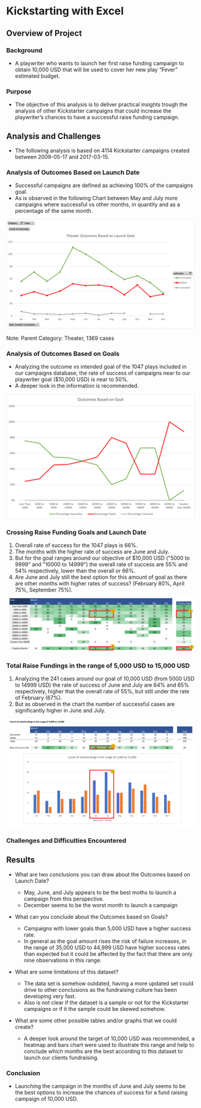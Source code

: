 # Kickstarting with Excel

## Overview of Project

### Background

- A playwriter who wants to launch her first raise funding campaign to obtain 10,000 USD that will be used to cover her new play “Fever” estimated budget.

### Purpose

- The objective of this analysis is to deliver practical insights trough the analysis of other Kickstarter campaigns that could increase the playwriter’s chances to have a successful raise funding campaign.

## Analysis and Challenges

- The following analysis is based on 4114 Kickstarter campaigns created between 2009-05-17 and 2017-03-15.

### Analysis of Outcomes Based on Launch Date

- Successful campaigns are defined as achieving 100% of the campaigns goal.
- As is observed in the following Chart between May and July more campaigns where successful vs other months, in quantity and as a percentage of the same month.

![Theater Outcomes vs Launch Date](resources/Theater_Outcomes_vs_Launch.png)

Note: Parent Category: Theater, 1369 cases

### Analysis of Outcomes Based on Goals

- Analyzing the outcome vs intended goal of the 1047 plays included in our campaigns database, the rate of success of campaigns near to our playwriter goal ($10,000 USD) is near to 50%.
- A deeper look in the information is recommended.

![Outcomes vs Goals](resources/Outcomes_vs_Goals.png)

### Crossing Raise Funding Goals and Launch Date

1. Overall rate of success for the 1047 plays is 66%.
2. The months with the higher rate of success are June and July.
3. But for the goal ranges around our objective of $10,000 USD ("5000 to 9999" and "10000 to 14999") the overall rate of success are 55% and 54% respectively, lower than the overall or 66%. 
4. Are June and July still the best option for this amount of goal as there are other months with higher rates of success? (February 80%, April 75%, September 75%).

![Successful Raisefundigs heatmap](resources/Successful_raisefundings_heatmap.png)

### Total Raise Fundings in the range of 5,000 USD to 15,000 USD

1. Analyzing the 241 cases around our goal of 10,000 USD (from 5000 USD to 14999 USD) the rate of success of June and July are 64% and 65% respectively, higher that the overall rate of 55%, but still under the rate of February (67%).
2. But as observed in the chart the number of successful cases are significantly higher in June and July.

![Raisefundings_in_the_range_of_5000_to_15000](resources/Raisefundings_in_the_range_of_5000_to_15000.png)

### Challenges and Difficulties Encountered

## Results

- What are two conclusions you can draw about the Outcomes based on Launch Date?
  - May, June, and July appears to be the best moths to launch a campaign from this perspective.
  - December seems to be the worst month to launch a campaign

- What can you conclude about the Outcomes based on Goals?
  - Campaigns with lower goals than 5,000 USD have a higher success rate.
  - In general as the goal amount rises the risk of failure increases, in the range of 35,000 USD to 44,999 USD have higher success rates than expected but it could be affected by the fact that there are only nine observations in this range.

- What are some limitations of this dataset?
  - The data set is somehow outdated, having a more updated set could drive to other conclusions as the fundraising culture has been developing very fast.
  - Also is not clear if the dataset is a sample or not for the Kickstarter campaigns or if it the sample could be skewed somehow.

- What are some other possible tables and/or graphs that we could create?
  - A deeper look around the target of 10,000 USD was recommended, a heatmap and bars chart were used to illustrate this range and help to conclude which months are the best according to this dataset to launch our clients fundraising.

### Conclusion

- Launching the campaign in the months of June and July seems to be the best options to increase the chances of success for a fund raising campaign of 10,000 USD.
